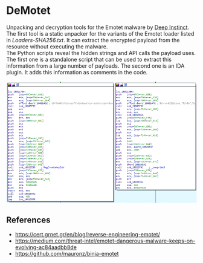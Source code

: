 # DeMotet
Unpacking and decryption tools for the Emotet malware by [Deep Instinct](https://www.deepinstinct.com/).<br />
The first tool is a static unpacker for the variants of the Emotet loader listed in *Loaders-SHA256.txt*. It can extract the encrypted payload from the resource without executing the malware.<br />
The Python scripts reveal the hidden strings and API calls the payload uses. The first one is a standalone script that can be used to extract this information from a large number of payloads. The second one is an IDA plugin. It adds this information as comments in the code.<br /><br />
![](images/IDA_plugin.png)
## References
- https://cert.grnet.gr/en/blog/reverse-engineering-emotet/
- https://medium.com/threat-intel/emotet-dangerous-malware-keeps-on-evolving-ac84aadbb8de
- https://github.com/mauronz/binja-emotet